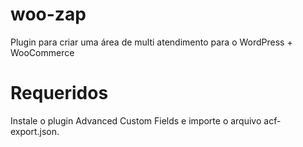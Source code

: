 # woo-zap
Plugin para criar uma área de multi atendimento para o WordPress + WooCommerce

# Requeridos
Instale o plugin Advanced Custom Fields e importe o arquivo acf-export.json.
